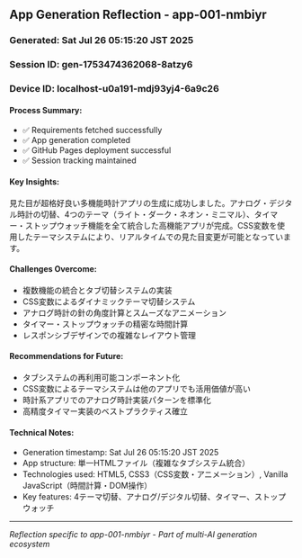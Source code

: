 ## App Generation Reflection - app-001-nmbiyr

### Generated: Sat Jul 26 05:15:20 JST 2025
### Session ID: gen-1753474362068-8atzy6  
### Device ID: localhost-u0a191-mdj93yj4-6a9c26

#### Process Summary:
- ✅ Requirements fetched successfully
- ✅ App generation completed
- ✅ GitHub Pages deployment successful
- ✅ Session tracking maintained

#### Key Insights:
見た目が超格好良い多機能時計アプリの生成に成功しました。アナログ・デジタル時計の切替、4つのテーマ（ライト・ダーク・ネオン・ミニマル）、タイマー・ストップウォッチ機能を全て統合した高機能アプリが完成。CSS変数を使用したテーマシステムにより、リアルタイムでの見た目変更が可能となっています。

#### Challenges Overcome:
- 複数機能の統合とタブ切替システムの実装
- CSS変数によるダイナミックテーマ切替システム
- アナログ時計の針の角度計算とスムーズなアニメーション
- タイマー・ストップウォッチの精密な時間計算
- レスポンシブデザインでの複雑なレイアウト管理

#### Recommendations for Future:
- タブシステムの再利用可能コンポーネント化
- CSS変数によるテーマシステムは他のアプリでも活用価値が高い
- 時計系アプリでのアナログ時計実装パターンを標準化
- 高精度タイマー実装のベストプラクティス確立

#### Technical Notes:
- Generation timestamp: Sat Jul 26 05:15:20 JST 2025
- App structure: 単一HTMLファイル（複雑なタブシステム統合）
- Technologies used: HTML5, CSS3（CSS変数・アニメーション）, Vanilla JavaScript（時間計算・DOM操作）
- Key features: 4テーマ切替、アナログ/デジタル切替、タイマー、ストップウォッチ

---
*Reflection specific to app-001-nmbiyr - Part of multi-AI generation ecosystem*